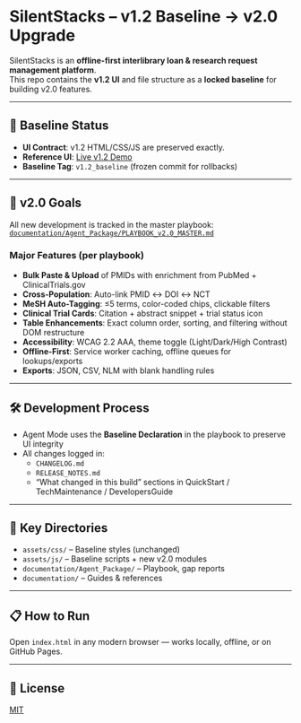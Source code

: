 # SilentStacks – v1.2 Baseline → v2.0 Upgrade

SilentStacks is an **offline-first interlibrary loan & research request management platform**.  
This repo contains the **v1.2 UI** and file structure as a **locked baseline** for building v2.0 features.

---

## 📌 Baseline Status
- **UI Contract**: v1.2 HTML/CSS/JS are preserved exactly.  
- **Reference UI**: [Live v1.2 Demo](https://patrick1981.github.io/SilentStacks/)  
- **Baseline Tag**: `v1.2_baseline` (frozen commit for rollbacks)

---

## 🚀 v2.0 Goals
All new development is tracked in the master playbook:  
[`documentation/Agent_Package/PLAYBOOK_v2.0_MASTER.md`](documentation/Agent_Package/PLAYBOOK_v2.0_MASTER.md)

### Major Features (per playbook)
- **Bulk Paste & Upload** of PMIDs with enrichment from PubMed + ClinicalTrials.gov  
- **Cross-Population**: Auto-link PMID ↔ DOI ↔ NCT  
- **MeSH Auto-Tagging**: ≤5 terms, color-coded chips, clickable filters  
- **Clinical Trial Cards**: Citation + abstract snippet + trial status icon  
- **Table Enhancements**: Exact column order, sorting, and filtering without DOM restructure  
- **Accessibility**: WCAG 2.2 AAA, theme toggle (Light/Dark/High Contrast)  
- **Offline-First**: Service worker caching, offline queues for lookups/exports  
- **Exports**: JSON, CSV, NLM with blank handling rules

---

## 🛠 Development Process
- Agent Mode uses the **Baseline Declaration** in the playbook to preserve UI integrity  
- All changes logged in:
  - `CHANGELOG.md`
  - `RELEASE_NOTES.md`
  - “What changed in this build” sections in QuickStart / TechMaintenance / DevelopersGuide

---

## 📂 Key Directories
- `assets/css/` – Baseline styles (unchanged)
- `assets/js/` – Baseline scripts + new v2.0 modules
- `documentation/Agent_Package/` – Playbook, gap reports
- `documentation/` – Guides & references

---

## 📋 How to Run
Open `index.html` in any modern browser — works locally, offline, or on GitHub Pages.  

---

## 📄 License
[MIT](LICENSE)
